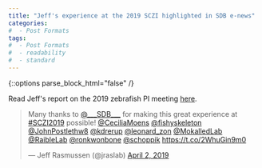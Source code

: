 ```yaml
---
title: "Jeff's experience at the 2019 SCZI highlighted in SDB e-news"
categories:
#  - Post Formats
tags:
#  - Post Formats
#  - readability
#  - standard
---
```

{::options parse_block_html="false" /}

Read Jeff's report on the 2019 zebrafish PI meeting [here](http://www.sdbonline.org/sites/SDBe-news/Spring2019/Jeff_Rasmussen_Report.html).

<div class="center">

<blockquote class="twitter-tweet" data-lang="en"><p lang="en" dir="ltr">Many thanks to <a href="https://twitter.com/___SDB___?ref_src=twsrc%5Etfw">@___SDB___</a> for making this great experience at <a href="https://twitter.com/hashtag/SCZI2019?src=hash&amp;ref_src=twsrc%5Etfw">#SCZI2019</a> possible! <a href="https://twitter.com/CeciliaMoens?ref_src=twsrc%5Etfw">@CeciliaMoens</a> <a href="https://twitter.com/fishyskeleton?ref_src=twsrc%5Etfw">@fishyskeleton</a> <a href="https://twitter.com/JohnPostlethw8?ref_src=twsrc%5Etfw">@JohnPostlethw8</a> <a href="https://twitter.com/kdrerup?ref_src=twsrc%5Etfw">@kdrerup</a> <a href="https://twitter.com/leonard_zon?ref_src=twsrc%5Etfw">@leonard_zon</a> <a href="https://twitter.com/MokalledLab?ref_src=twsrc%5Etfw">@MokalledLab</a> <a href="https://twitter.com/RaibleLab?ref_src=twsrc%5Etfw">@RaibleLab</a> <a href="https://twitter.com/ronkwonbone?ref_src=twsrc%5Etfw">@ronkwonbone</a> <a href="https://twitter.com/schoppik?ref_src=twsrc%5Etfw">@schoppik</a> <a href="https://t.co/2WhuGin9m0">https://t.co/2WhuGin9m0</a></p>&mdash; Jeff Rasmussen (@jraslab) <a href="https://twitter.com/jraslab/status/1113223879596564481?ref_src=twsrc%5Etfw">April 2, 2019</a></blockquote>
<script async src="https://platform.twitter.com/widgets.js" charset="utf-8"></script>

</div>